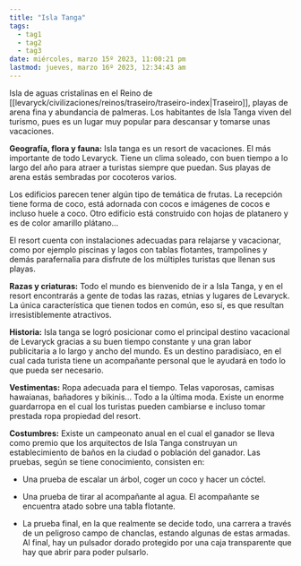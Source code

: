 ```yaml
---
title: "Isla Tanga"
tags:
  - tag1
  - tag2
  - tag3
date: miércoles, marzo 15º 2023, 11:00:21 pm
lastmod: jueves, marzo 16º 2023, 12:34:43 am
---
```


Isla de aguas cristalinas en el Reino de [[levaryck/civilizaciones/reinos/traseiro/traseiro-index|Traseiro]], playas de arena fina y abundancia de palmeras. Los habitantes de Isla Tanga viven del turismo, pues es un lugar muy popular para descansar y tomarse unas vacaciones.

**Geografía, flora y fauna:** Isla tanga es un resort de vacaciones. El más importante de todo Levaryck. Tiene un clima soleado, con buen tiempo a lo largo del año para atraer a turistas siempre que puedan. Sus playas de arena estás sembradas por cocoteros varios.

Los edificios parecen tener algún tipo de temática de frutas. La recepción tiene forma de coco, está adornada con cocos e imágenes de cocos e incluso huele a coco. Otro edificio está construido con hojas de platanero y es de color amarillo plátano…

El resort cuenta con instalaciones adecuadas para relajarse y vacacionar, como por ejemplo piscinas y lagos con tablas flotantes, trampolines y demás parafernalia para disfrute de los múltiples turistas que llenan sus playas.

**Razas y criaturas:** Todo el mundo es bienvenido de ir a Isla Tanga, y en el resort encontrarás a gente de todas las razas, etnias y lugares de Levaryck. La única característica que tienen todos en común, eso sí, es que resultan irresistiblemente atractivos.

**Historia:** Isla tanga se logró posicionar como el principal destino vacacional de Levaryck gracias a su buen tiempo constante y una gran labor publicitaria a lo largo y ancho del mundo. Es un destino paradisíaco, en el cual cada turista tiene un acompañante personal que le ayudará en todo lo que pueda ser necesario.

**Vestimentas:** Ropa adecuada para el tiempo. Telas vaporosas, camisas hawaianas, bañadores y bikinis… Todo a la última moda. Existe un enorme guardarropa en el cual los turistas pueden cambiarse e incluso tomar prestada ropa propiedad del resort.

**Costumbres:** Existe un campeonato anual en el cual el ganador se lleva como premio que los arquitectos de Isla Tanga construyan un establecimiento de baños en la ciudad o población del ganador. Las pruebas, según se tiene conocimiento, consisten en:

-   Una prueba de escalar un árbol, coger un coco y hacer un cóctel.
    

-   Una prueba de tirar al acompañante al agua. El acompañante se encuentra atado sobre una tabla flotante.
    

-   La prueba final, en la que realmente se decide todo, una carrera a través de un peligroso campo de chanclas, estando algunas de estas armadas. Al final, hay un pulsador dorado protegido por una caja transparente que hay que abrir para poder pulsarlo.